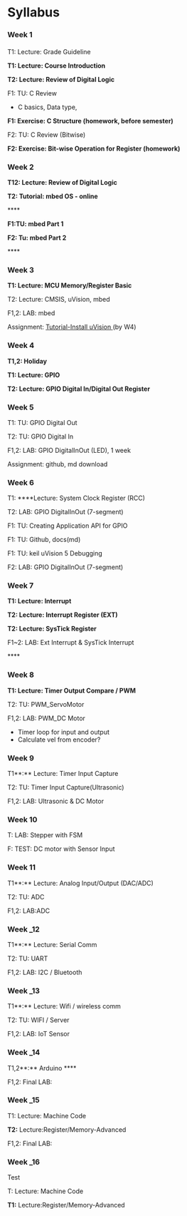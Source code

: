 # Syllabus



### Week 1

#### 

T1: Lecture: Grade Guideline

**T1: Lecture: Course Introduction** 

**T2:  Lecture: Review of Digital Logic**



F1: TU: C Review 

* C basics, Data type, 

**F1: Exercise: C Structure  \(homework, before semester\)** 

F2: TU: C Review \(Bitwise\)

**F2:  Exercise: Bit-wise Operation for Register  \(homework\)**

### 

### Week 2

**T12:  Lecture: Review of Digital Logic**

**T2: Tutorial: mbed OS - online** 

\*\*\*\*

**F1:TU:  mbed Part 1**

**F2: Tu: mbed Part 2**

\*\*\*\*

### Week 3

**T1:  Lecture: MCU Memory/Register Basic**

T2:   Lecture: CMSIS, uVision, mbed

F1,2: LAB: mbed  

Assignment: [Tutorial-Install uVision ](../../uvision/installation.md)\(by W4\)



### Week 4

**T1,2: Holiday**

**T1: Lecture: GPIO** 

**T2: Lecture: GPIO Digital In/Digital Out Register**

### 

### Week 5

T1: TU: GPIO Digital Out

T2: TU: GPIO Digital In

F1,2: LAB: GPIO DigitalInOut \(LED\), 1 week

Assignment: github, md download

### 

### Week 6

T1: ****Lecture: System Clock Register \(RCC\)

T2: LAB: GPIO DigitalInOut \(7-segment\)



F1: TU: Creating Application API for GPIO

F1: TU: Github, docs\(md\)

F1: TU: keil uVision 5 Debugging

F2: LAB: GPIO DigitalInOut  \(7-segment\)

### 

### Week 7

**T1: Lecture: Interrupt** 

**T2: Lecture: Interrupt Register \(EXT\)**

**T2: Lecture:  SysTick Register**

F1~2:  LAB:  Ext Interrupt  & SysTick Interrupt 



\*\*\*\*

### Week 8

**T1: Lecture: Timer Output Compare / PWM**

T2: TU: PWM\_ServoMotor

F1,2: LAB: PWM\_DC Motor 

* Timer loop for input and output
* Calculate vel from encoder?





### 

### Week 9

T1**:** Lecture: Timer Input Capture

T2: TU: Timer Input Capture\(Ultrasonic\)

F1,2: LAB: Ultrasonic & DC Motor 

### 

### Week 10

T: LAB: Stepper with FSM

F:  TEST:   DC motor with Sensor Input



### Week 11

T1**:** Lecture: Analog Input/Output \(DAC/ADC\)

T2: TU: ADC 

F1,2: LAB:ADC



### Week \_12

T1**:** Lecture: Serial Comm

T2: TU: UART 

F1,2: LAB: I2C / Bluetooth

### 

### Week \_13

T1**:** Lecture: Wifi / wireless comm

T2: TU: WIFI  / Server

F1,2: LAB:  IoT  Sensor

### 

### Week \_14

T1,2**:**  Arduino ****

F1,2: Final LAB: 



### Week \_15

T1: Lecture: Machine Code

**T2:** Lecture:Register/Memory-Advanced

F1,2:  Final LAB: 



### Week \_16

Test

T: Lecture: Machine Code

**T1:** Lecture:Register/Memory-Advanced















